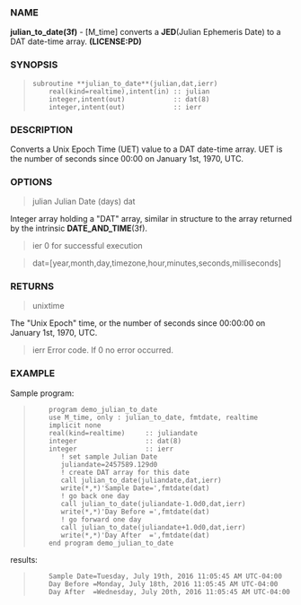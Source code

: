 ### NAME

**julian_to_date(3f)** \- [M_time] converts a **JED**(Julian Ephemeris Date) to a DAT date-time array. **(LICENSE:PD)**

### SYNOPSIS

>     subroutine **julian_to_date**(julian,dat,ierr)
>         real(kind=realtime),intent(in) :: julian
>         integer,intent(out)            :: dat(8)
>         integer,intent(out)            :: ierr

### DESCRIPTION

Converts a Unix Epoch Time (UET) value to a DAT date-time array. UET is the
number of seconds since 00:00 on January 1st, 1970, UTC.

### OPTIONS

> julian
> Julian Date (days)
> dat

Integer array holding a "DAT" array, similar in structure to the array
returned by the intrinsic **DATE_AND_TIME**(3f).

> ier
> 0 for successful execution

> dat=[year,month,day,timezone,hour,minutes,seconds,milliseconds]

### RETURNS

> unixtime

The "Unix Epoch" time, or the number of seconds since 00:00:00 on January
1st, 1970, UTC.

> ierr
> Error code. If 0 no error occurred.

### EXAMPLE

Sample program:

>         program demo_julian_to_date
>         use M_time, only : julian_to_date, fmtdate, realtime
>         implicit none
>         real(kind=realtime)     :: juliandate
>         integer                 :: dat(8)
>         integer                 :: ierr
>            ! set sample Julian Date
>            juliandate=2457589.129d0
>            ! create DAT array for this date
>            call julian_to_date(juliandate,dat,ierr)
>            write(*,*)'Sample Date=',fmtdate(dat)
>            ! go back one day
>            call julian_to_date(juliandate-1.0d0,dat,ierr)
>            write(*,*)'Day Before =',fmtdate(dat)
>            ! go forward one day
>            call julian_to_date(juliandate+1.0d0,dat,ierr)
>            write(*,*)'Day After  =',fmtdate(dat)
>         end program demo_julian_to_date

results:

>         Sample Date=Tuesday, July 19th, 2016 11:05:45 AM UTC-04:00
>         Day Before =Monday, July 18th, 2016 11:05:45 AM UTC-04:00
>         Day After  =Wednesday, July 20th, 2016 11:05:45 AM UTC-04:00
